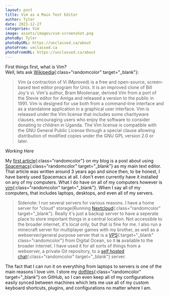 ```yaml
---
layout: post
title: Vim as a Main Text Editor
author: Tyler
date: 2021-12-27
categories: Vim 
image: assets/images/vim-screenshot.png
photoBy: Tyler
photoByURL: https://unclassed.ca/about
photoFrom: unclassed.ca
photoFromURL: https://unclassed.ca/about
---
```


First things first, what is Vim?  
Well, lets ask [Wikipedia](https://en.wikipedia.org/wiki/Vim_(text_editor)){:class="randomcolor" target="_blank"}<!--_-->: 
>Vim (a contraction of Vi IMproved) is a free and open-source, screen-based text editor program for Unix. It is an improved clone of Bill Joy's vi. Vim's author, Bram Moolenaar, derived Vim from a port of the Stevie editor for Amiga and released a version to the public in 1991. Vim is designed for use both from a command-line interface and as a standalone application in a graphical user interface. Vim is released under the Vim license that includes some charityware clauses, encouraging users who enjoy the software to consider donating to children in Uganda. The Vim license is compatible with the GNU General Public License through a special clause allowing distribution of modified copies under the GNU GPL version 2.0 or later.  



*Working Here*



My [first article](https://unclassed.ca/2018/spacemacs-as-a-main-text-editor/){:class="randomcolor"} on my blog is a post about using [Spacemacs](https://spacemacs.org){:class="randomcolor" target="_blank"}<!--_--> as my main text editor. That article was written around 3 years ago and since then, to be honest, I have barely used Spacemacs at all. I don't even currently have it installed on any of my computers. What I do have on all of my computers however is [vim](https://www.vim.org/){:class="randomcolor" target="_blank"}<!--_-->. When I say all of my computers, that includes laptops, desktops, and even all of my servers.
<!--more-->

> Sidenote: I run several servers for various reasons. I have a home server for "cloud" storage(Running [Nextcloud](https://nextcloud.com){:class="randomcolor" target="_blank"}<!--_-->. Really it's just a backup server to have a seperate place to store important things in a central location. Not accessible to the broader internet, it's local only, but that is fine for me. I also run a minecraft server for multiplayer games with my brother, as well as a webserver/general purpose server that is a [VPS](https://m.do.co/c/d028c143320b){:target="_blank" class="randomcolor"}<!--_--> from Digital Ocean, so it **is** available to the broader internet. I have used it for all sorts of things from a webserver, a private Git repository, to a [self hosted chat](https://www.mumble.info/){:class="randomcolor" target="_blank"}<!--_--> server. 

The fact that I can run it on everything from laptops to servers is one of the main reasons I love vim. I store my [dotfiles](https://github.com/unclassedpenguin/dotfiles.git){:class="randomcolor" target="_blank"}<!--_--> on GitHub, so I can even keep all of my configurations easily synced between machines which lets me use all of my custom keyboard shortcuts, plugins, and configurations no matter where I am.  

